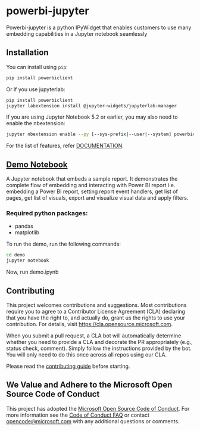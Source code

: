 # powerbi-jupyter

Powerbi-jupyter is a python IPyWidget that enables customers to use many embedding capabilities in a Jupyter notebook seamlessly

## Installation

You can install using `pip`:

```bash
pip install powerbiclient
```

Or if you use jupyterlab:

```bash
pip install powerbiclient
jupyter labextension install @jupyter-widgets/jupyterlab-manager
```

If you are using Jupyter Notebook 5.2 or earlier, you may also need to enable
the nbextension:
```bash
jupyter nbextension enable --py [--sys-prefix|--user|--system] powerbiclient
```
For the list of features, refer [DOCUMENTATION](./DOCUMENTATION.md).

## [Demo Notebook](/demo/demo.ipynb)
A Jupyter notebook that embeds a sample report.
It demonstrates the complete flow of embedding and interacting with Power BI report i.e. embedding a Power BI report, setting report event handlers, get list of pages, get list of visuals, export and visualize visual data and apply filters.

### Required python packages:
- pandas
- matplotlib

To run the demo, run the following commands:
```bash
cd demo
jupyter notebook
```
Now, run demo.ipynb

## Contributing

This project welcomes contributions and suggestions. Most contributions require you to agree to a Contributor License Agreement (CLA) declaring that you have the right to, and actually do, grant us the rights to use your contribution. For details, visit <https://cla.opensource.microsoft.com>.

When you submit a pull request, a CLA bot will automatically determine whether you need to provide a CLA and decorate the PR appropriately (e.g., status check, comment). Simply follow the instructions provided by the bot. You will only need to do this once across all repos using our CLA.

Please read the [contributing guide](./CONTRIBUTING.md) before starting.

## We Value and Adhere to the Microsoft Open Source Code of Conduct

This project has adopted the [Microsoft Open Source Code of Conduct](https://opensource.microsoft.com/codeofconduct/). For more information see the [Code of Conduct FAQ](https://opensource.microsoft.com/codeofconduct/faq/) or contact [opencode@microsoft.com](mailto:opencode@microsoft.com) with any additional questions or comments.
